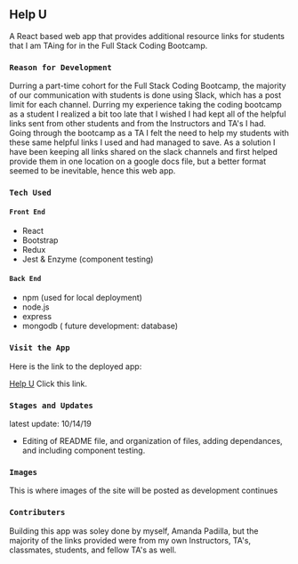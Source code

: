 ## Help U

A React based web app that provides additional resource links for students that I am TAing for in the Full Stack Coding Bootcamp.

### `Reason for Development`

Durring a part-time cohort for the Full Stack Coding Bootcamp, the majority of our communication with students is done using Slack, which has a post limit for each channel. Durring my experience taking the coding bootcamp as a student I realized a bit too late that I wished I had kept all of the helpful links sent from other students and from the Instructors and TA's I had. Going through the bootcamp as a TA I felt the need to help my students with these same helpful links I used and had managed to save. As a solution I have been keeping all links shared on the slack channels and first helped provide them in one location on a google docs file, but a better format seemed to be inevitable, hence this web app.

### `Tech Used`

#### `Front End`

* React
* Bootstrap
* Redux
* Jest & Enzyme (component testing)

#### `Back End`

* npm (used for local deployment)
* node.js
* express
* mongodb ( future development: database)

### `Visit the App`

Here is the link to the deployed app:

[Help U](https://helpu.herokuapp.com/) Click this link.

### `Stages and Updates`

latest update: 10/14/19 
- Editing of README file, and organization of files, adding dependances, and including component testing.

### `Images`

This is where images of the site will be posted as development continues

### `Contributers`

Building this app was soley done by myself, Amanda Padilla, but the majority of the links provided were from my own Instructors, TA's, classmates, students, and fellow TA's as well.
